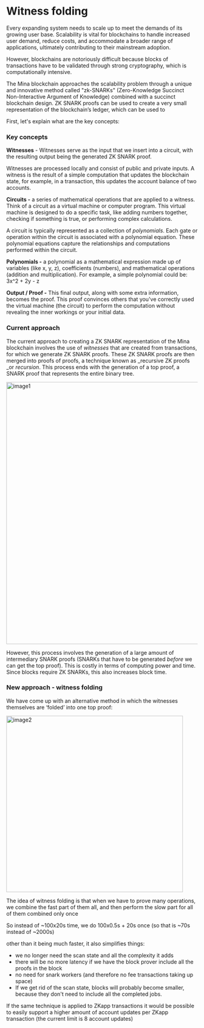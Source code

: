 

# Witness folding

Every expanding system needs to scale up to meet the demands of its growing user base. Scalability is vital for blockchains to handle increased user demand, reduce costs, and accommodate a broader range of applications, ultimately contributing to their mainstream adoption. 

However, blockchains are notoriously difficult because blocks of transactions have to be validated through strong cryptography, which is computationally intensive.

The Mina blockchain approaches the scalability problem through a unique and innovative method called "zk-SNARKs" (Zero-Knowledge Succinct Non-Interactive Argument of Knowledge) combined with a succinct blockchain design. ZK SNARK proofs can be used to create a very small representation of the blockchain’s ledger, which can be used to  

First, let's explain what are the key concepts:


### Key concepts

**Witnesses** - Witnesses serve as the input that we insert into a circuit, with the resulting output being the generated ZK SNARK proof. 

Witnesses are processed locally and consist of public and private inputs. A witness is the result of a simple computation that updates the blockchain state, for example, in a transaction, this updates the account balance of two accounts.

**Circuits -** a series of mathematical operations that are applied to a witness. Think of a circuit as a virtual machine or computer program. This virtual machine is designed to do a specific task, like adding numbers together, checking if something is true, or performing complex calculations. 

A circuit is typically represented as a collection of _polynomials_. Each gate or operation within the circuit is associated with a polynomial equation. These polynomial equations capture the relationships and computations performed within the circuit.

**Polynomials -** a polynomial as a mathematical expression made up of variables (like x, y, z), coefficients (numbers), and mathematical operations (addition and multiplication). For example, a simple polynomial could be: 3x^2 + 2y - z

**Output / Proof -** This final output, along with some extra information, becomes the proof. This proof convinces others that you've correctly used the virtual machine (the circuit) to perform the computation without revealing the inner workings or your initial data.


### Current approach

The current approach to creating a ZK SNARK representation of the Mina blockchain involves the use of _witnesses_ that are created from transactions, for which we generate ZK SNARK proofs. These ZK SNARK proofs are then merged into proofs of proofs,  a technique known as _recursive ZK proofs _or _recursion_. This process ends with the generation of a top proof, a SNARK proof that represents the entire binary tree.


<img width="691" alt="image1" src="https://github.com/JanSlobodnik/pre-publishing/assets/60480123/7328c08f-2aa7-437f-8ee0-86c4b7f28a88">


However, this process involves the generation of a large amount of intermediary SNARK proofs (SNARKs that have to be generated _before_ we can get the top proof). This is costly in terms of computing power and time. Since blocks require ZK SNARKs, this also increases block time. 


### New approach - witness folding

We have come up with an alternative method in which the witnesses themselves are ‘folded’ into one top proof:


<img width="465" alt="image2" src="https://github.com/JanSlobodnik/pre-publishing/assets/60480123/5a4ef043-dc13-45fd-bb5c-946160e61752">



The idea of witness folding is that when we have to prove many operations, we combine the fast part of them all, and then perform the slow part for all of them combined only once

So instead of ~100x20s time, we do 100x0.5s + 20s once (so that is ~70s instead of ~2000s)

other than it being much faster, it also simplifies things:



* we no longer need the scan state and all the complexity it adds
* there will be no more latency if we have the block prover include all the proofs in the block
* no need for snark workers (and therefore no fee transactions taking up space)
* If we get rid of the scan state, blocks will probably become smaller, because they don't need to include all the completed jobs.

If the same technique is applied to ZKapp transactions it would be possible to easily support a higher amount of account updates per ZKapp transaction (the current limit is 8 account updates)
